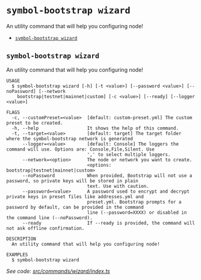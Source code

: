 # `symbol-bootstrap wizard`

An utility command that will help you configuring node!

- [`symbol-bootstrap wizard`](#symbol-bootstrap-wizard)

## `symbol-bootstrap wizard`

An utility command that will help you configuring node!

```
USAGE
  $ symbol-bootstrap wizard [-h] [-t <value>] [--password <value>] [--noPassword] [--network
    bootstrap|testnet|mainnet|custom] [-c <value>] [--ready] [--logger <value>]

FLAGS
  -c, --customPreset=<value>  [default: custom-preset.yml] The custom preset to be created.
  -h, --help                  It shows the help of this command.
  -t, --target=<value>        [default: target] The target folder where the symbol-bootstrap network is generated
      --logger=<value>        [default: Console] The loggers the command will use. Options are: Console,File,Silent. Use
                              ',' to select multiple loggers.
      --network=<option>      The node or network you want to create.
                              <options: bootstrap|testnet|mainnet|custom>
      --noPassword            When provided, Bootstrap will not use a password, so private keys will be stored in plain
                              text. Use with caution.
      --password=<value>      A password used to encrypt and decrypt private keys in preset files like addresses.yml and
                              preset.yml. Bootstrap prompts for a password by default, can be provided in the command
                              line (--password=XXXX) or disabled in the command line (--noPassword).
      --ready                 If --ready is provided, the command will not ask offline confirmation.

DESCRIPTION
  An utility command that will help you configuring node!

EXAMPLES
  $ symbol-bootstrap wizard
```

_See code: [src/commands/wizard/index.ts](https://github.com/nemneshia/symbol-bootstrap/blob/v2.0.6/src/commands/wizard/index.ts)_
